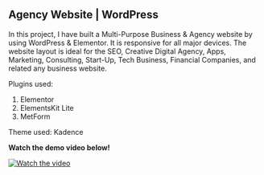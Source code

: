 <h2>Agency Website | WordPress</h2>

In this project, I have built a Multi-Purpose Business & Agency website by using WordPress & Elementor. It is responsive for all major devices. The website layout is ideal for the SEO, Creative Digital Agency, Apps, Marketing, Consulting, Start-Up, Tech Business, Financial Companies, and related any business website. 

Plugins used:
1. Elementor
2. ElementsKit Lite
3. MetForm

Theme used:
Kadence

<b>Watch the demo video below!</b>

[![Watch the video](https://img.youtube.com/vi/7EmDWLsZnRU/maxresdefault.jpg)](https://youtu.be/7EmDWLsZnRU)
